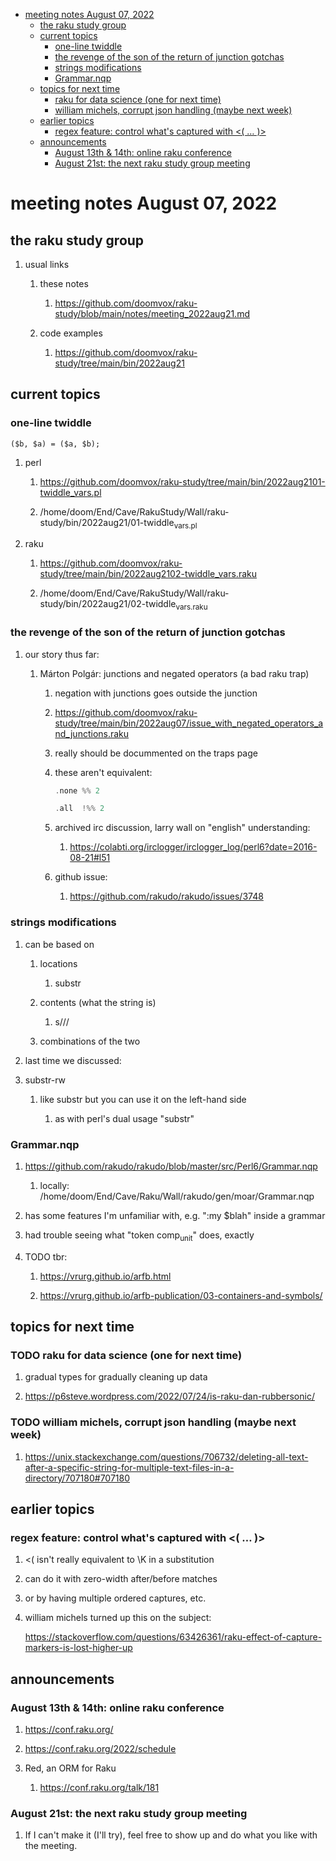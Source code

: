 - [meeting notes August 07, 2022](#org1b7e54c)
  - [the raku study group](#orgec32491)
  - [current topics](#org478a151)
    - [one-line twiddle](#org2130686)
    - [the revenge of the son of the return of junction gotchas](#org4e89c8b)
    - [strings modifications](#orga7ed8a3)
    - [Grammar.nqp](#org6916417)
  - [topics for next time](#orgcb3cb57)
    - [raku for data science  (one for next time)](#org38ecadb)
    - [william michels, corrupt json handling (maybe next week)](#org5c61fc1)
  - [earlier topics](#org55978c8)
    - [regex feature: control what's captured with <( &#x2026; )>](#orge10a6e0)
  - [announcements](#orgcf6b1f0)
    - [August 13th & 14th: online raku conference](#orgc078711)
    - [August 21st: the next raku study group meeting](#org4199019)


<a id="org1b7e54c"></a>

# meeting notes August 07, 2022


<a id="orgec32491"></a>

## the raku study group

1.  usual links

    1.  these notes
    
        1.  <https://github.com/doomvox/raku-study/blob/main/notes/meeting_2022aug21.md>
    
    2.  code examples
    
        1.  <https://github.com/doomvox/raku-study/tree/main/bin/2022aug21>


<a id="org478a151"></a>

## current topics


<a id="org2130686"></a>

### one-line twiddle

```cperl
($b, $a) = ($a, $b);
```

1.  perl

    1.  <https://github.com/doomvox/raku-study/tree/main/bin/2022aug2101-twiddle_vars.pl>
    
    2.  /home/doom/End/Cave/RakuStudy/Wall/raku-study/bin/2022aug21/01-twiddle<sub>vars.pl</sub>

2.  raku

    1.  <https://github.com/doomvox/raku-study/tree/main/bin/2022aug2102-twiddle_vars.raku>
    
    2.  /home/doom/End/Cave/RakuStudy/Wall/raku-study/bin/2022aug21/02-twiddle<sub>vars.raku</sub>


<a id="org4e89c8b"></a>

### the revenge of the son of the return of junction gotchas

1.  our story thus far:

    1.  Márton Polgár: junctions and negated operators (a bad raku trap)
    
        1.  negation with junctions goes outside the junction
        
        2.  <https://github.com/doomvox/raku-study/tree/main/bin/2022aug07/issue_with_negated_operators_and_junctions.raku>
        
        3.  really should be docummented on the traps page
        
        4.  these aren't equivalent:
        
            ```raku
            .none %% 2 
            ```
            
            ```raku
            .all  !%% 2 
            ```
        
        5.  archived irc discussion, larry wall on "english" understanding:
        
            1.  <https://colabti.org/irclogger/irclogger_log/perl6?date=2016-08-21#l51>
        
        6.  github issue:
        
            1.  <https://github.com/rakudo/rakudo/issues/3748>


<a id="orga7ed8a3"></a>

### strings modifications

1.  can be based on

    1.  locations
    
        1.  substr
    
    2.  contents (what the string is)
    
        1.  s///
    
    3.  combinations of the two

2.  last time we discussed:

3.  substr-rw

    1.  like substr but you can use it on the left-hand side
    
        1.  as with perl's dual usage "substr"


<a id="org6916417"></a>

### Grammar.nqp

1.  <https://github.com/rakudo/rakudo/blob/master/src/Perl6/Grammar.nqp>

    1.  locally: /home/doom/End/Cave/Raku/Wall/rakudo/gen/moar/Grammar.nqp

2.  has some features I'm unfamiliar with, e.g. ":my $blah" inside a grammar

3.  had trouble seeing what "token comp<sub>unit</sub>" does, exactly

4.  TODO tbr:

    1.  <https://vrurg.github.io/arfb.html>
    
    2.  <https://vrurg.github.io/arfb-publication/03-containers-and-symbols/>


<a id="orgcb3cb57"></a>

## topics for next time


<a id="org38ecadb"></a>

### TODO raku for data science  (one for next time)

1.  gradual types for gradually cleaning up data

2.  <https://p6steve.wordpress.com/2022/07/24/is-raku-dan-rubbersonic/>


<a id="org5c61fc1"></a>

### TODO william michels, corrupt json handling (maybe next week)

1.  <https://unix.stackexchange.com/questions/706732/deleting-all-text-after-a-specific-string-for-multiple-text-files-in-a-directory/707180#707180>


<a id="org55978c8"></a>

## earlier topics


<a id="orge10a6e0"></a>

### regex feature: control what's captured with <( &#x2026; )>

1.  <( isn't really equivalent to \K in a substitution

2.  can do it with zero-width after/before matches

3.  or by having multiple ordered captures, etc.

4.  william michels turned up this on the subject:

    <https://stackoverflow.com/questions/63426361/raku-effect-of-capture-markers-is-lost-higher-up>


<a id="orgcf6b1f0"></a>

## announcements


<a id="orgc078711"></a>

### August 13th & 14th: online raku conference

1.  <https://conf.raku.org/>

2.  <https://conf.raku.org/2022/schedule>

3.  Red, an ORM for Raku

    1.  <https://conf.raku.org/talk/181>


<a id="org4199019"></a>

### August 21st: the next raku study group meeting

1.  If I can't make it (I'll try), feel free to show up and do what you like with the meeting.
